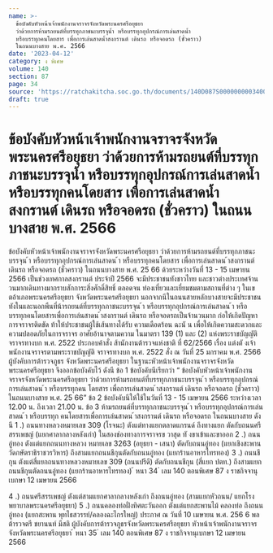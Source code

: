 ```yaml
---
name: >-
  ข้อบังคับหัวหน้าเจ้าพนักงานจราจรจังหวัดพระนครศรีอยุธยา
  ว่าด้วยการห้ามรถยนต์ที่บรรทุกภาชนะบรรจุน้ำ หรือบรรทุกอุปกรณ์การเล่นสาดน้ำ
  หรือบรรทุกคนโดยสาร เพื่อการเล่นสาดน้ำสงกรานต์ เดินรถ หรือจอดรถ (ชั่วคราว)
  ในถนนบางสาย พ.ศ. 2566
date: '2023-04-12'
category: ง พิเศษ
volume: 140
section: 87
page: 34
source: 'https://ratchakitcha.soc.go.th/documents/140D087S0000000003400.pdf'
draft: true
---
```


# ข้อบังคับหัวหน้าเจ้าพนักงานจราจรจังหวัดพระนครศรีอยุธยา ว่าด้วยการห้ามรถยนต์ที่บรรทุกภาชนะบรรจุน้ำ หรือบรรทุกอุปกรณ์การเล่นสาดน้ำ หรือบรรทุกคนโดยสาร เพื่อการเล่นสาดน้ำสงกรานต์ เดินรถ หรือจอดรถ (ชั่วคราว) ในถนนบางสาย พ.ศ. 2566

ข้อบังคับหัวหน้าเจ้าพนักงานจราจรจังหวัดพระนครศรีอยุธยา ว่าด้วยการห้ามรถยนต์ที่บรรทุกภาชนะบรรจุน ้า หรือบรรทุกอุปกรณ์การเล่นสาดน ้า หรือบรรทุกคนโดยสาร เพื่อการเล่นสาดน ้าสงกรานต์ เดินรถ หรือจอดรถ (ชั่วคราว) ในถนนบางสาย พ.ศ. 25 66 ด้วยระหว่างวันที่ 13 - 15 เมษายน 2566 เป็นช่วงเทศกาลสงกรานต์ ประจ้าปี 2566 จะมีประชาชนทังชาวไทย และชาวต่างประเทศจ้านวนมากเดินทางมากราบสักการะสิ่งศักดิ์สิทธิ์ ตลอดจน ท่องเที่ยวและเยี่ยมชมตามสถานที่ต่าง ๆ ในเขตอ้าเภอพระนครศรีอยุธยา จังหวัดพระนครศรีอยุธยา นอกจากนีในถนนสายหลักบางสายจะมีประชาชนทังในและนอกพืนที่น้ารถยนต์ที่บรรทุกภาชนะบรรจุน ้า หรือบรรทุกอุปกรณ์การเล่นสาดน ้า หรือบรรทุกคนโดยสารเพื่อการเล่นสาดน ้าสงกรานต์ เดินรถ หรือจอดรถเป็นจ้านวนมาก ก่อให้เกิดปัญหาการจราจรติดขัด ท้าให้ประชาชนผู้ใช้เส้นทางได้รับ ความเดือดร้อน ฉะนั น เพื่อให้เกิดความสะดวกและความปลอดภัยในการจราจร อาศัยอ้านาจตามความ ในมาตรา 139 (1) และ (2) แห่งพระราชบัญญัติจราจรทางบก พ.ศ. 2522 ประกอบค้าสั่ง ส้านักงานต้ารวจแห่งชาติ ที่ 62/2566 เรื่อง แต่งตั งเจ้าพนักงานจราจรตามพระราชบัญญัติ จราจรทางบก พ.ศ. 2522 สั่ง ณ วันที่ 25 มกราคม พ.ศ. 2566 ผู้บังคับการต้ารวจภูธร จังหวัดพระนครศรีอยุธยา ในฐานะหัวหน้าเจ้าพนักงานจราจรจังหวัดพระนครศรีอยุธยา จึงออกข้อบังคับไว้ ดังนี ข้อ 1 ข้อบังคับนีเรียกว่า “ ข้อบังคับหัวหน้าเจ้าพนักงานจราจรจังหวัดพระนครศรีอยุธยา ว่าด้วยการห้ามรถยนต์ที่บรรทุกภาชนะบรรจุน ้า หรือบรรทุกอุปกรณ์การเล่นสาดน ้า หรือบรรทุกคน โดยสาร เพื่อการเล่นสาดน ้าสงกรานต์ เดินรถ หรือจอดรถ (ชั่วคราว) ในถนนบางสาย พ.ศ. 25 66” ข้อ 2 ข้อบังคับนีให้ใช้ในวันที่ 13 - 15 เมษายน 2566 ระหว่างเวลา 12.00 น. ถึงเวลา 21.00 น. ข้อ 3 ห้ามรถยนต์ที่บรรทุกภาชนะบรรจุน ้า หรือบรรทุกอุปกรณ์การเล่นสาดน ้า หรือบรรทุก คนโดยสารเพื่อการเล่นสาดน ้าสงกรานต์ เดินรถ หรือจอดรถ ในถนนบางสาย ดังนี 1 .) ถนนทางหลวงหมายเลข 309 (โรจนะ) ตังแต่ทางแยกตลาดแกรนด์ ถึงทางแยก ตัดกับถนนศรีสรรเพชญ์ (แยกศาลากลางหลังเก่า) ในสองช่องทางการจราจรข วาสุด ทั งขาเข้าและขาออก 2 .) ถนนอู่ทอง ตังแต่แยกถนนทางหลวง หมายเลข 3263 (อยุธยา - เสนา) ตัดกับถนนอู่ทอง (แยกเชิงสะพานวัดกษัตราธิราชวรวิหาร) ถึงสามแยกถนนชีกุนตัดกับถนนอู่ทอง (แยกร้านอาหารไทรทอง) 3 .) ถนนชีกุน ตังแต่สี่แยกถนนทางหลวงหมายเลข 309 (ถนนปรีดี) ตัดกับถนนชีกุน (สี่แยก ปตท.) ถึงสามแยกถนนชีกุนตัดถนนอู่ทอง (แยกร้านอาหารไทรทอง) ้ หนา 34 ่ เลม 140 ตอนพิเศษ 87 ง ราชกิจจานุเบกษา 12 เมษายน 2566

4 .) ถนนศรีสรรเพชญ์ ตังแต่สามแยกศาลากลางหลังเก่า ถึงถนนอู่ทอง (สามแยกหัวถนน/ แยกโรงพยาบาลพระนครศรีอยุธยา) 5 .) ถนนคลองท่อฝั่งทิศตะวันออก ตังแต่แยกสะพานไม้ คลองท่อ ถึงถนนอู่ทอง (แยกสะพาน พุทไธสวรรย์/คลองฉะไกรใหญ่) ประกาศ ณ วันที่ 10 เมษายน พ.ศ. 256 6 พลต้ารวจตรี ชยานนท์ มีสติ ผู้บังคับการต้ารวจภูธรจังหวัดพระนครศรีอยุธยา หัวหน้าเจ้าพนักงานจราจรจังหวัดพระนครศรีอยุธยา ้ หนา 35 ่ เลม 140 ตอนพิเศษ 87 ง ราชกิจจานุเบกษา 12 เมษายน 2566
